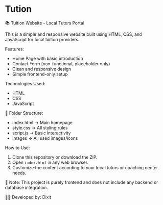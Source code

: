 # Tution
📚 Tuition Website - Local Tutors Portal

This is a simple and responsive website built using HTML, CSS, and JavaScript for local tuition providers.

 Features:
- Home Page with basic introduction
- Contact Form (non-functional, placeholder only)
- Clean and responsive design
- Simple frontend-only setup

 Technologies Used:
- HTML
- CSS
- JavaScript 

📁 Folder Structure:
- index.html → Main homepage
- style.css → All styling rules
- script.js → Basic interactivity 
- images → All used images/icons

 How to Use:
1. Clone this repository or download the ZIP.
2. Open `index.html` in any web browser.
3. Customize the content according to your local tutors or coaching center needs.

📌 Note:
This project is purely frontend and does not include any backend or database integration.

👨‍💻 Developed by: Dixit


